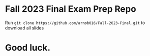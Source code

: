 # Fall 2023 Final Exam Prep Repo
Run ```git clone https://github.com/arnob016/Fall-2023-Final.git``` to download all slides
# Good luck.
